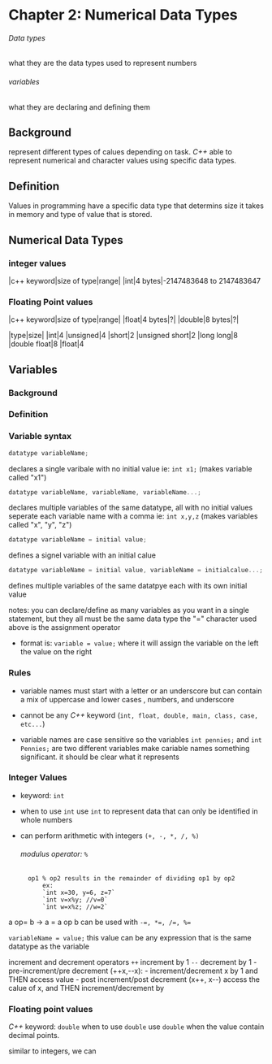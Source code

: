 # Chapter 2: Numerical Data Types
###### Data types
what they are
the data types used to represent numbers


###### variables
what they are 
declaring and defining them
## Background
represent different types of calues depending on task. *C++* able to represent numerical and character values using specific data types.
## Definition
Values in programming have a specific data type that determins size it takes in memory and type of value that is stored.

## Numerical Data Types
### integer values
|c++ keyword|size of type|range|
|int|4 bytes|-2147483648 to 2147483647
### Floating Point values
|c++ keyword|size of type|range|
|float|4 bytes|?|
|double|8 bytes|?|

|type|size|
|int|4
|unsigned|4
|short|2
|unsigned short|2
|long long|8
|double float|8
|float|4

## Variables
### Background
### Definition


### Variable syntax
```c++
datatype variableName;
```
declares a single varibale with no initial value
ie: `int x1;` (makes variable called "x1")

```c++
datatype variableName, variableName, variableName...;
```
declares multiple variables of the same datatype, all with no initial values
seperate each variable name with a comma
ie: `int x,y,z` (makes variables called "x", "y", "z")

```c++
datatype variableName = initial value;
```
defines a signel variable with an initial calue

```c++
datatype variableName = initial value, variableName = initialcalue...;
```
defines multiple variables of the same datatpye each with its own initial value

notes:
you can declare/define as many variables as you want in a single statement, but they all must be the same data type
the "=" character used above is the assignment operator
- format is: `variable = value;` where it will assign the variable on the left the value on the right


### Rules
- variable names must start with a letter or an underscore but can contain a mix of uppercase and lower cases , numbers, and underscore

- cannot be any *C++* keyword (`int, float, double, main, class, case, etc...`)

- variable names are case sensitive
	so the variables `int pennies;` and `int Pennies;` are two different variables
	make cariable names something significant. it should be clear what it represents

### Integer Values
- keyword: `int`
- when to use `int`
	use `int` to represent data that can only be identified in whole numbers

- can perform arithmetic with integers `(+, -, *, /, %)`
	
	###### modulus operator: `%`
		op1 % op2 results in the remainder of dividing op1 by op2
			ex:
			`int x=30, y=6, z=7`
			`int v=x%y; //v=0`
			`int w=x%z; //w=2`

a op= b → a = a op b
can be used with `-=, *=, /=, %=`

`variableName = value;`
	this value can be any expression that is the same datatype as the variable

increment and decrement operators
	`++` increment by 1
	`--` decrement by 1
	- pre-increment/pre decrement (++x,--x):
	- increment/decrement x by 1 and THEN access value
	- post increment/post decrement (x++, x--) access the calue of x, and THEN increment/decrement by 

### Floating point values
*C++* keyword: `double`
when to use `double`
	use `double` when the value contain decimal points.

similar to integers, we can